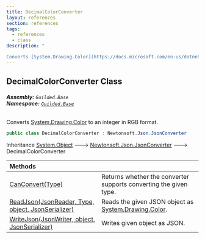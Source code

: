 ```yaml
---
title: DecimalColorConverter
layout: references
section: references
tags:
  - references
  - class
description: "

Converts [System.Drawing.Color](https://docs.microsoft.com/en-us/dotnet/api/System.Drawing.Color 'System.Drawing.Color') to an integer in RGB format."
---
```


## DecimalColorConverter Class
###### **Assembly:** `Guilded.Base`<br/>**Namespace:** [`Guilded.Base`](Guilded.Base 'Guilded.Base')

Converts [System.Drawing.Color](https://docs.microsoft.com/en-us/dotnet/api/System.Drawing.Color 'System.Drawing.Color') to an integer in RGB format.

```csharp
public class DecimalColorConverter : Newtonsoft.Json.JsonConverter
```

Inheritance [System.Object](https://docs.microsoft.com/en-us/dotnet/api/System.Object 'System.Object') &#129106; [Newtonsoft.Json.JsonConverter](https://docs.microsoft.com/en-us/dotnet/api/Newtonsoft.Json.JsonConverter 'Newtonsoft.Json.JsonConverter') &#129106; DecimalColorConverter

| Methods | |
| :--- | :--- |
| [CanConvert(Type)](DecimalColorConverter.CanConvert(Type) 'Guilded.Base.DecimalColorConverter.CanConvert(System.Type)') | Returns whether the converter supports converting the given type. |
| [ReadJson(JsonReader, Type, object, JsonSerializer)](DecimalColorConverter.ReadJson(JsonReader,Type,object,JsonSerializer) 'Guilded.Base.DecimalColorConverter.ReadJson(Newtonsoft.Json.JsonReader, System.Type, object, Newtonsoft.Json.JsonSerializer)') | Reads the given JSON object as [System.Drawing.Color](https://docs.microsoft.com/en-us/dotnet/api/System.Drawing.Color 'System.Drawing.Color'). |
| [WriteJson(JsonWriter, object, JsonSerializer)](DecimalColorConverter.WriteJson(JsonWriter,object,JsonSerializer) 'Guilded.Base.DecimalColorConverter.WriteJson(Newtonsoft.Json.JsonWriter, object, Newtonsoft.Json.JsonSerializer)') | Writes given object as JSON. |
